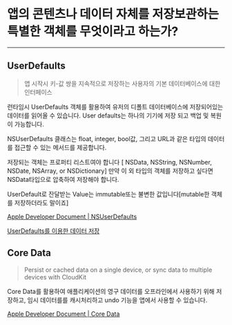 # 앱의 콘텐츠나 데이터 자체를 저장보관하는 특별한 객체를 무엇이라고 하는가?

---



## UserDefaults

>  앱 시작시 키-값 쌍을 지속적으로 저장하는 사용자의 기본 데이터베이스에 대한 인터페이스



런타임시 UserDefaults 객체를 활용하여 유저의 디폴트 데이터베이스에 저장되어있는 데이터를 읽어올 수 있습니다. User defaults는 하나의 기기에 저장 되고 백업 및 복원이 가능합니다.

NSUserDefaults 클래스는 float, integer, bool값, 그리고 URL과 같은 타입의 데이터를 접근할 수 있는 메서드를 제공합니다.

저장되는 객체는 프로퍼티 리스트여야 합니다 [ NSData, NSString, NSNumber, NSDate, NSArray, or NSDictionary] 만약 이 외 타입의 객체를 저장하고 싶다면 NSData타입으로 압축하여 저장해야 합니다.

UserDefault로 잔달받는 Value는 immutable또는 불변한 값입니다[mutable한 객체를 저장하더라도 말이죠]



[Apple Developer Document | NSUserDefaults](https://developer.apple.com/documentation/foundation/nsuserdefaults)

[UserDefaults를 이용한 데이터 저장](https://baked-corn.tistory.com/49)





## Core Data

> Persist or cached data on a single device, or sync data to multiple devices with CloudKit

Core Data를 활용하여 애플리케이션의 영구 데이터를 오프라인에서 사용하기 위해 저장하고, 임시 데이터를를 캐시처리하고 undo 기능을 앱에서 사용할 수 있습니다.



[Apple Developer Document | Core Data](https://developer.apple.com/documentation/coredata)